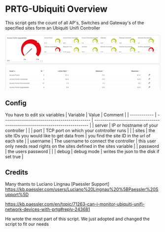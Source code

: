 # PRTG-Ubiquiti Overview
This script gets the count of all AP's, Switches and Gateway's of the specified sites form an Ubiquiti Unifi Controller

![PRTG Screenshot](/Screenshots/PRTG.PNG?raw=true "PRTG Screenshot")

## Config
You have to edit six variables
| Variable     | Value                                        | Comment                                                                     |
| ------------ | -------------------------------------------- | --------------------------------------------------------------------------- |
| server       | IP or hostname of your controller            |                                                                             |
| port         | TCP port on which your cotntroller runs      |                                                                             |
| sites        | the site IDs you would like to get data from | you find the site ID in the url of each site                                |
| username     | The username to connect the controller       | this user only needs read rights on the sites defined in the sites variable |
| password     | the users password                           |                                                                             |
| debug        | debug mode                                   | writes the json to the disk if set true                                     |

## Credits
Many thants to Luciano Lingnau [Paessler Support]
<https://kb.paessler.com/users/Luciano%20Lingnau%20%5BPaessler%20Support%5D>

<https://kb.paessler.com/en/topic/71263-can-i-monitor-ubiquiti-unifi-network-devices-with-prtg#reply-243681>

He wrote the most part of this script. We just adopted and changed the script to fit our needs